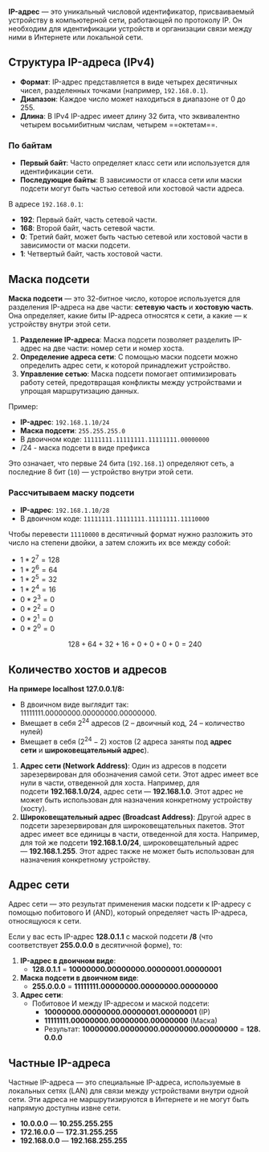 
**IP-адрес** — это уникальный числовой идентификатор, присваиваемый устройству в компьютерной сети, работающей по протоколу IP. Он необходим для идентификации устройств и организации связи между ними в Интернете или локальной сети.

## Структура IP-адреса (IPv4)

- **Формат**: IP-адрес представляется в виде четырех десятичных чисел, разделенных точками (например, `192.168.0.1`).
- **Диапазон**: Каждое число может находиться в диапазоне от 0 до 255.
- **Длина**: В IPv4 IP-адрес имеет длину 32 бита, что эквивалентно четырем восьмибитным числам, четырем ==октетам==.

### По байтам

- **Первый байт**: Часто определяет класс сети или используется для идентификации сети.
- **Последующие байты**: В зависимости от класса сети или маски подсети могут быть частью сетевой или хостовой части адреса.

В адресе `192.168.0.1`:
- **192**: Первый байт, часть сетевой части.
- **168**: Второй байт, часть сетевой части.
- **0**: Третий байт, может быть частью сетевой или хостовой части в зависимости от маски подсети.
- **1**: Четвертый байт, часть хостовой части.

## Маска подсети

**Маска подсети** — это 32-битное число, которое используется для разделения IP-адреса на две части: **сетевую часть** и **хостовую часть**. Она определяет, какие биты IP-адреса относятся к сети, а какие — к устройству внутри этой сети.

1. **Разделение IP-адреса**: Маска подсети позволяет разделить IP-адрес на две части: номер сети и номер хоста.
2. **Определение адреса сети**: С помощью маски подсети можно определить адрес сети, к которой принадлежит устройство.
3. **Управление сетью**: Маска подсети помогает оптимизировать работу сетей, предотвращая конфликты между устройствами и упрощая маршрутизацию данных.

Пример:

- **IP-адрес**: `192.168.1.10/24`
- **Маска подсети**: `255.255.255.0`
- В двоичном коде: `11111111.11111111.11111111.00000000`
- /24 - маска подсети в виде префикса

Это означает, что первые 24 бита (`192.168.1`) определяют сеть, а последние 8 бит (`10`) — устройство внутри этой сети.

### Рассчитываем маску подсети

- **IP-адрес**: `192.168.1.10/28`
- В двоичном коде: `11111111.11111111.11111111.11110000`

Чтобы перевести `11110000` в десятичный формат нужно разложить это число на степени двойки, а затем сложить их все между собой:
* $1 * 2^7 = 128$
* $1 * 2^6 = 64$
* $1 * 2^5 = 32$
* $1 * 2^4 = 16$
* $0 * 2^3 = 0$
* $0 * 2^2 = 0$
* $0 * 2^1 = 0$
* $0 * 2^0 = 0$

$$128 + 64 + 32 + 16 + 0 + 0 + 0 + 0= 240$$

## Количество хостов и адресов

**На примере localhost 127.0.0.1/8:**

* В двоичном виде выглядит так: 11111111.00000000.00000000.00000000.
* Вмещает в себя $2^{24}$ адресов (2 – двоичный код, 24 – количество нулей)
* Вмещает в себя $(2^{24} - 2)$ хостов (2 адреса заняты под **адрес сети** и **широковещательный адрес**).

1. **Адрес сети (Network Address)**: Один из адресов в подсети зарезервирован для обозначения самой сети. Этот адрес имеет все нули в части, отведенной для хоста. Например, для подсети **192.168.1.0/24**, адрес сети — **192.168.1.0**. Этот адрес не может быть использован для назначения конкретному устройству (хосту).
2. **Широковещательный адрес (Broadcast Address)**: Другой адрес в подсети зарезервирован для широковещательных пакетов. Этот адрес имеет все единицы в части, отведенной для хоста. Например, для той же подсети **192.168.1.0/24**, широковещательный адрес — **192.168.1.255**. Этот адрес также не может быть использован для назначения конкретному устройству.

## Адрес сети

Адрес сети — это результат применения маски подсети к IP-адресу с помощью побитового И (AND), который определяет часть IP-адреса, относящуюся к сети.

Если у вас есть IP-адрес **128.0.1.1** с маской подсети **/8** (что соответствует **255.0.0.0** в десятичной форме), то:

1. **IP-адрес в двоичном виде**:
    - **128.0.1.1** = **10000000.00000000.00000001.00000001**
2. **Маска подсети в двоичном виде**:
    - **255.0.0.0** = **11111111.00000000.00000000.00000000**
3. **Адрес сети**:    
    - Побитовое И между IP-адресом и маской подсети:
        - **10000000.00000000.00000001.00000001** (IP)
        - **11111111.00000000.00000000.00000000** (Маска)
        - Результат: **10000000.00000000.00000000.00000000** = **128.0.0.0**


## Частные IP-адреса

Частные IP-адреса — это специальные IP-адреса, используемые в локальных сетях (LAN) для связи между устройствами внутри одной сети. Эти адреса не маршрутизируются в Интернете и не могут быть напрямую доступны извне сети.

- **10.0.0.0** — **10.255.255.255**
- **172.16.0.0** — **172.31.255.255**
- **192.168.0.0** — **192.168.255.255**

